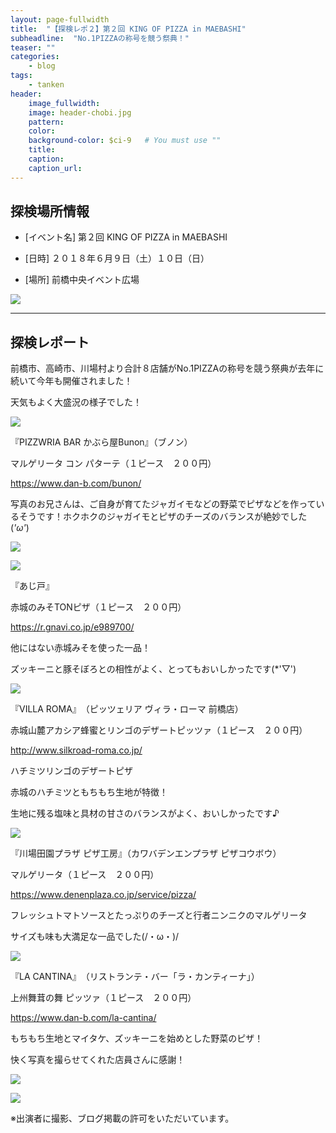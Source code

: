```yaml
---
layout: page-fullwidth
title:  "【探検レポ２】第２回 KING OF PIZZA in MAEBASHI"
subheadline:  "No.1PIZZAの称号を競う祭典！"
teaser: ""
categories:
    - blog
tags:
    - tanken
header:
    image_fullwidth:
    image: header-chobi.jpg
    pattern:
    color:
    background-color: $ci-9   # You must use ""
    title:
    caption: 
    caption_url: 
---
```


## 探検場所情報

* [イベント名] 第２回 KING OF PIZZA in MAEBASHI

* [日時] ２０１８年６月９日（土）１０日（日）

* [場所] 前橋中央イベント広場

![](https://lh3.googleusercontent.com/pw/ACtC-3cj6lc1-zNonBtcyQcRCtvElheKbOXPDRB7MVhmjU1HcRGTrrq1CX9uinKniMnKUEAYaLToo5e1eMpaouxmnSgHCbEy0NAOCof458G1xa6eHBrTLjXiuUSFjDu2Z_9Ra1bRzgh4mZgrdTM25mx8kOcR=w453-h635-no?authuser=2)

---

## 探検レポート

前橋市、高崎市、川場村より合計８店舗がNo.1PIZZAの称号を競う祭典が去年に続いて今年も開催されました！

天気もよく大盛況の様子でした！

![](https://lh3.googleusercontent.com/pw/ACtC-3fZX5hzdLL6sZuNUX9vxloxQ9LiUIZGS5F8Sj19QtUzJTkYCzf4yENdBRQ0Q3rgDndKgGrAentimc7GSOWaxVyIFRrCPccGIwDRLD9A4cqO1Hhy4PW8gg01SuD7OubO2VTQyyaSmbF6nztHjULTNrgs=w643-h429-no?authuser=2)

『PIZZWRIA BAR かぶら屋Bunon』（ブノン）

マルゲリータ コン パターテ（１ピース　２００円）

https://www.dan-b.com/bunon/

写真のお兄さんは、ご自身が育てたジャガイモなどの野菜でピザなどを作っているそうです！ホクホクのジャガイモとピザのチーズのバランスが絶妙でした(*'ω'*)

![](https://lh3.googleusercontent.com/pw/ACtC-3diFnZDH9YVzUivmNvxDDiHm12Xn-1TJ-b3b7rblrodOTdmyLm3yHbgRR0JvCwhBuPL99bcmMSmZE0PmQ1A4usDAm4rpz3A1zT3bH9I6knar5XsbCGENNCtilVPVi6ABVyoxKka9A21mC1ApOduP0X4=w643-h429-no?authuser=2)

![](https://lh3.googleusercontent.com/pw/ACtC-3cdvvQYPqyqfN87QRhIGHUOWOrxzAzIpqTVzwkaQdjNbtbJsqhwNKEJ51g33aGAdYnT6xZwVg6b4qpnNhYo8EZiAuBeC0UPQBR1aoGgUkabWUopW4bAMM8PpxLp2MRegBc7JnFLMKUp8rr4j_pbFaYX=w643-h429-no?authuser=2)

『あじ戸』

赤城のみそTONピザ（１ピース　２００円）

https://r.gnavi.co.jp/e989700/

他にはない赤城みそを使った一品！

ズッキーニと豚そぼろとの相性がよく、とってもおいしかったです(*'▽')

![](https://lh3.googleusercontent.com/pw/ACtC-3cS-CmscyNctTB0zBGNNiYNv4io9Y8qH-wglLNUmNee7ZNCK6YaJNF6lrwR3IDfb5-spnzxpbFePJtHyibIb1hMXWn0mJKOuT4yGA97nmZLQXC2ZfnjUgW805zM9Xf0JLHZJSjI9I9QLubRGcVwxlHw=w643-h429-no?authuser=2)

『VILLA ROMA』　（ピッツェリア ヴィラ・ローマ 前橋店）

赤城山麓アカシア蜂蜜とリンゴのデザートピッツァ（１ピース　２００円）

http://www.silkroad-roma.co.jp/

ハチミツリンゴのデザートピザ

赤城のハチミツともちもち生地が特徴！

生地に残る塩味と具材の甘さのバランスがよく、おいしかったです♪

![](https://lh3.googleusercontent.com/pw/ACtC-3f2YHQNuVXNAAblFmx93ay2KOW9m-sR6oRvLEhRy0_mmgXVOiZt90WrFup4k59KPdrzZ_Nx4pp00wX3bB2XSIxRmHVtgi2t9CUNP1HdNFh3kk2UhkrsgfYJqwfdqXp0vT2WbONEM9jtV6uO0v6BUlFc=w643-h429-no?authuser=2)

『川場田園プラザ ピザ工房』（カワバデンエンプラザ ピザコウボウ）

マルゲリータ（１ピース　２００円）

https://www.denenplaza.co.jp/service/pizza/

フレッシュトマトソースとたっぷりのチーズと行者ニンニクのマルゲリータ

サイズも味も大満足な一品でした(/・ω・)/

![](https://lh3.googleusercontent.com/pw/ACtC-3e9HcFJnksKV4Af8qsWcypxlvuAQLuOrppydM7tB_AIWof2G3aemu5XNXUw_jMTvAam_3nHz0KrDSAWDPLriDsp_Reh7aZ7e16U4Zm1GVuaSdk6N0jifUYqF9gorzEhXyu2hGglJXkfiWpa2UpfCc-U=w643-h429-no?authuser=2)

『LA CANTINA』　（リストランテ・バー「ラ・カンティーナ」）

上州舞茸の舞 ピッツァ（１ピース　２００円）

https://www.dan-b.com/la-cantina/

もちもち生地とマイタケ、ズッキーニを始めとした野菜のピザ！

快く写真を撮らせてくれた店員さんに感謝！

![](https://lh3.googleusercontent.com/pw/ACtC-3fnIvtmufupQHJqpCDmG7J_BDBknuzoQL5JS_8VzF64VeKxbEXy2KaGodPgVZELByafk7UVgRhtONjgAuavHLCK9eAcZYaOE2qg3JB0KNKZtKX4yB84Ki9rcXA9bXBY9dE9f6g6IPTsIw3GoI_pkrCz=w643-h429-no?authuser=2)

![](https://lh3.googleusercontent.com/pw/ACtC-3crfJJX7OJzUgy5b1NMlTPbOq6vqfJSHa8rHPT_LiQ777JaWruI-eZAbDiqcsifwh0DUROOwNL8p6fTgxyXMUBmP7_5oY8mx2ItK9pWOapy9jIeh34pxFkWs2gsEG0kxkq9ygIwd5-wSs-sm7KVbCLd=w643-h429-no?authuser=2)

※出演者に撮影、ブログ掲載の許可をいただいています。